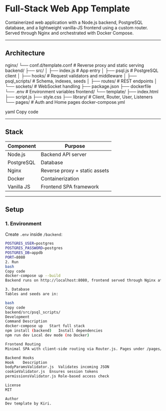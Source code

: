 # Full-Stack Web App Template

Containerized web application with a Node.js backend, PostgreSQL database, and a lightweight vanilla-JS frontend using a custom router. Served through Nginx and orchestrated with Docker Compose.

---

## Architecture

nginx/
└── conf.d/template.conf # Reverse proxy and static serving
backend/
├── src/
│ ├── index.js # App entry
│ ├── psql.js # PostgreSQL client
│ ├── hooks/ # Request validators and middleware
│ ├── psql_scripts/ # Schema, indexes, seeds
│ ├── routes/ # REST endpoints
│ └── sockets/ # WebSocket handling
├── package.json
├── dockerfile
└── .env # Environment variables
frontend/
└── template/
├── index.html
├── script.js
├── style.css
├── library/ # Client, Router, User, Listeners
└── pages/ # Auth and Home pages
docker-compose.yml

yaml
Copy code

---

## Stack

| Component  | Purpose                  |
|-------------|--------------------------|
| Node.js     | Backend API server       |
| PostgreSQL  | Database                 |
| Nginx       | Reverse proxy + static assets |
| Docker      | Containerization         |
| Vanilla JS  | Frontend SPA framework   |

---

## Setup

### 1. Environment
Create `.env` inside `/backend`:
```bash
POSTGRES_USER=postgres
POSTGRES_PASSWORD=postgres
POSTGRES_DB=appdb
PORT=8080
2. Run
bash
Copy code
docker-compose up --build
Backend runs on http://localhost:8080, frontend served through Nginx at http://localhost.

3. Database
Tables and seeds are in:

bash
Copy code
backend/src/psql_scripts/
Development
Command	Description
docker-compose up	Start full stack
npm install (backend)	Install dependencies
npm run dev	Local dev mode (no Docker)

Frontend Routing
Minimal SPA with client-side routing via Router.js. Pages under /pages/ map to URL paths. Client.js handles API calls; User.js manages session and auth state.

Backend Hooks
Hook	Description
bodyParamsValidator.js	Validates incoming JSON
cookieValidator.js	Ensures session tokens
permissionsValidator.js	Role-based access check

License
MIT

Author
Dev template by Kiri.